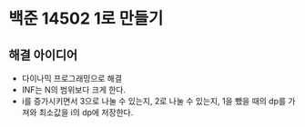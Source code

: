 # 백준 14502 1로 만들기

## 해결 아이디어

- 다이나믹 프로그래밍으로 해결
- INF는 N의 범위보다 크게 한다.
- i를 증가시키면서 3으로 나눌 수 있는지, 2로 나눌 수 있는지, 1을 뺐을 때의 dp를 가져와 최소값을 i의 dp에 저장한다.